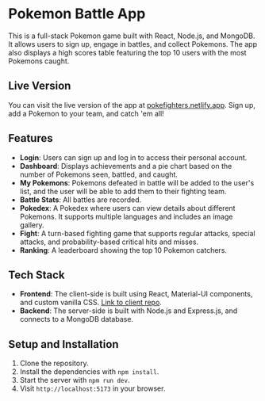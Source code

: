 # Pokemon Battle App

This is a full-stack Pokemon game built with React, Node.js, and MongoDB. It allows users to sign up, engage in battles, and collect Pokemons. The app also displays a high scores table featuring the top 10 users with the most Pokemons caught.

## Live Version

You can visit the live version of the app at [pokefighters.netlify.app](http://pokefighters.netlify.app). Sign up, add a Pokemon to your team, and catch 'em all!

## Features

- **Login**: Users can sign up and log in to access their personal account.
- **Dashboard**: Displays achievements and a pie chart based on the number of Pokemons seen, battled, and caught.
- **My Pokemons**: Pokemons defeated in battle will be added to the user's list, and the user will be able to add them to their fighting team.
- **Battle Stats**: All battles are recorded.
- **Pokedex**: A Pokedex where users can view details about different Pokemons. It supports multiple languages and includes an image gallery.
- **Fight**: A turn-based fighting game that supports regular attacks, special attacks, and probability-based critical hits and misses.
- **Ranking**: A leaderboard showing the top 10 Pokemon catchers.

## Tech Stack

- **Frontend**: The client-side is built using React, Material-UI components, and custom vanilla CSS. [Link to client repo](https://github.com/AnyLena/poke-client).
- **Backend**: The server-side is built with Node.js and Express.js, and connects to a MongoDB database.

## Setup and Installation

1. Clone the repository.
2. Install the dependencies with `npm install`.
3. Start the server with `npm run dev`.
4. Visit `http://localhost:5173` in your browser.